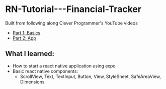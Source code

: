 # RN-Tutorial---Financial-Tracker

Built from following along Clever Programmer's YouTube videos

- [Part 1: Basics](https://www.youtube.com/watch?v=hggGvwA_tcc&ab_channel=CleverProgrammer)
- [Part 2: App](https://www.youtube.com/watch?v=OojrxtudMKM&t=402s&ab_channel=CleverProgrammer)

## What I learned:

- How to start a react native application using expo
- Basic react native components:
  - ScrollView, Text, TextInput, Button, View, StyleSheet, SafeAreaView, Dimensions
